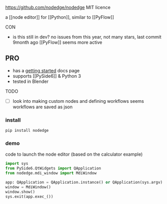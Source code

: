 https://github.com/nodedge/nodedge
MIT licence

a [[node editor]] for [[Python]], similar to [[PyFlow]]

CON
- is this still in dev? no issues from this year, not many stars, last commit 9month ago
  [[PyFlow]] seems more active
## PRO
- has a [getting started](https://nodedge.io/#/resources) docs page
- supports [[PySide6]] & Python 3
- tested in Blender

TODO
- [ ] look into making custom nodes and defining workflows
	seems workflows are saved as json

### install
```
pip install nodedge
```
### demo
code to launch the node editor (based on the calculator example)
```python
import sys
from PySide6.QtWidgets import QApplication
from nodedge.mdi_window import MdiWindow

app: QApplication = QApplication.instance() or QApplication(sys.argv)
window = MdiWindow()
window.show()
sys.exit(app.exec_())
```
